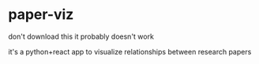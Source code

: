 # paper-viz
don't download this it probably doesn't work

it's a python+react app to visualize relationships between research papers
